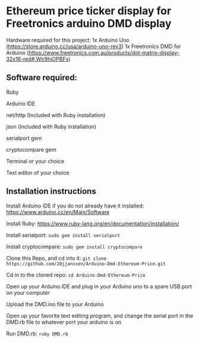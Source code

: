 # Ethereum price ticker display for Freetronics arduino DMD display
Hardware required for this project:
  1x Arduino Uno (https://store.arduino.cc/usa/arduino-uno-rev3)
  1x Freetronics DMD for Arduino (https://www.freetronics.com.au/products/dot-matrix-display-32x16-red#.Wlr9hiOPBFx)
  
 ## Software required:
  Ruby
  
  Arduino IDE
  
  net/http (Included with Ruby installation)
  
  json (Included with Ruby installation)
  
  serialport gem
  
  cryptocompare gem
  
  Terminal or your choice
  
  Text editor of your choice
  
  
 ## Installation instructions
  Install Arduino IDE if you do not already have it installed: https://www.arduino.cc/en/Main/Software
  
  Install Ruby: https://www.ruby-lang.org/en/documentation/installation/
  
  Install serialport: ```sudo gem install serialport```
  
  Install cryptocompare: ```sudo gem install cryptocompare```
  
  Clone this Repo, and cd into it: ```git clone https://github.com/20jjanssen/Arduino-Dmd-Ethereum-Price.git```
  
  Cd in to the cloned repo: ```cd Arduino-Dmd-Ethereum-Price```
  
  Open up your Arduino IDE and plug in your Arduino uno to a spare USB port on your computer
  
  Upload the DMD.ino file to your Arduino
  
  Open up your favorite text editing program, and change the serial port in the DMD.rb file to whatever port your arduino is on
  
  Run DMD.rb: ```ruby DMD.rb```
  
  
